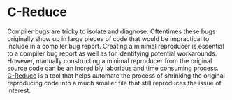 # C-Reduce

Compiler bugs are tricky to isolate and diagnose. 
Oftentimes these bugs originally show up in large pieces of code that would be impractical to include in a compiler bug report. 
Creating a minimal reproducer is essential to a compiler bug report as well as for identifying potential workarounds. 
However, manually constructing a minimal reproducer from the original source code can be an incredibly laborious and time consuming process. 
[C-Reduce](https://embed.cs.utah.edu/creduce/) is a tool that helps automate the process of shrinking the original reproducing code into a much smaller file that still reproduces the issue of interest. 


